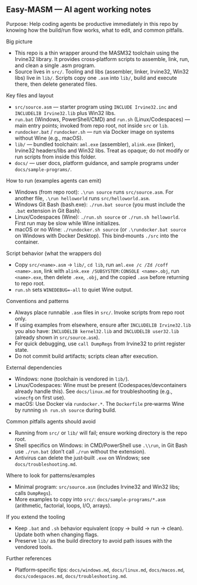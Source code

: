 ## Easy-MASM — AI agent working notes

Purpose: Help coding agents be productive immediately in this repo by knowing how the build/run flow works, what to edit, and common pitfalls.

Big picture
- This repo is a thin wrapper around the MASM32 toolchain using the Irvine32 library. It provides cross‑platform scripts to assemble, link, run, and clean a single .asm program.
- Source lives in `src/`. Tooling and libs (assembler, linker, Irvine32, Win32 libs) live in `lib/`. Scripts copy one `.asm` into `lib/`, build and execute there, then delete generated files.

Key files and layout
- `src/source.asm` — starter program using `INCLUDE Irvine32.inc` and `INCLUDELIB Irvine32.lib` plus Win32 libs.
- `run.bat` (Windows, PowerShell/CMD) and `run.sh` (Linux/Codespaces) — main entry points; invoked from repo root, not inside `src` or `lib`.
- `rundocker.bat` / `rundocker.sh` — run via Docker image on systems without Wine (e.g., macOS).
- `lib/` — bundled toolchain: `aml.exe` (assembler), `alink.exe` (linker), Irvine32 headers/libs and Win32 libs. Treat as opaque; do not modify or run scripts from inside this folder.
- `docs/` — user docs, platform guidance, and sample programs under `docs/sample-programs/`.

How to run (examples agents can emit)
- Windows (from repo root): `.\run source` runs `src/source.asm`. For another file, `.\run helloworld` runs `src/helloworld.asm`.
- Windows Git Bash (bash.exe): `./run.bat source` (you must include the `.bat` extension in Git Bash).
- Linux/Codespaces (Wine): `./run.sh source` or `./run.sh helloworld`. First run may be slow while Wine initializes.
- macOS or no Wine: `./rundocker.sh source` (or `.\rundocker.bat source` on Windows with Docker Desktop). This bind‑mounts `./src` into the container.

Script behavior (what the wrappers do)
- Copy `src/<name>.asm` → `lib/`, `cd lib`, run `aml.exe /c /Zd /coff <name>.asm`, link with `alink.exe /SUBSYSTEM:CONSOLE <name>.obj`, run `<name>.exe`, then delete `.exe`, `.obj`, and the copied `.asm` before returning to repo root.
- `run.sh` sets `WINEDEBUG=-all` to quiet Wine output.

Conventions and patterns
- Always place runnable `.asm` files in `src/`. Invoke scripts from repo root only.
- If using examples from elsewhere, ensure after `INCLUDELIB Irvine32.lib` you also have: `INCLUDELIB kernel32.lib` and `INCLUDELIB user32.lib` (already shown in `src/source.asm`).
- For quick debugging, use `call DumpRegs` from Irvine32 to print register state.
- Do not commit build artifacts; scripts clean after execution.

External dependencies
- Windows: none (toolchain is vendored in `lib/`).
- Linux/Codespaces: Wine must be present (Codespaces/devcontainers already handle this). See `docs/linux.md` for troubleshooting (e.g., `winecfg` on first use).
- macOS: Use Docker via `rundocker.*`. The `Dockerfile` pre‑warms Wine by running `sh run.sh source` during build.

Common pitfalls agents should avoid
- Running from `src/` or `lib/` will fail; ensure working directory is the repo root.
- Shell specifics on Windows: in CMD/PowerShell use `.\\run`, in Git Bash use `./run.bat` (don’t call `./run` without the extension).
- Antivirus can delete the just‑built `.exe` on Windows; see `docs/troubleshooting.md`.

Where to look for patterns/examples
- Minimal program: `src/source.asm` (includes Irvine32 and Win32 libs; calls `DumpRegs`).
- More examples to copy into `src/`: `docs/sample-programs/*.asm` (arithmetic, factorial, loops, I/O, arrays).

If you extend the tooling
- Keep `.bat` and `.sh` behavior equivalent (copy → build → run → clean). Update both when changing flags.
- Preserve `lib/` as the build directory to avoid path issues with the vendored tools.

Further references
- Platform‑specific tips: `docs/windows.md`, `docs/linux.md`, `docs/macos.md`, `docs/codespaces.md`, `docs/troubleshooting.md`.
